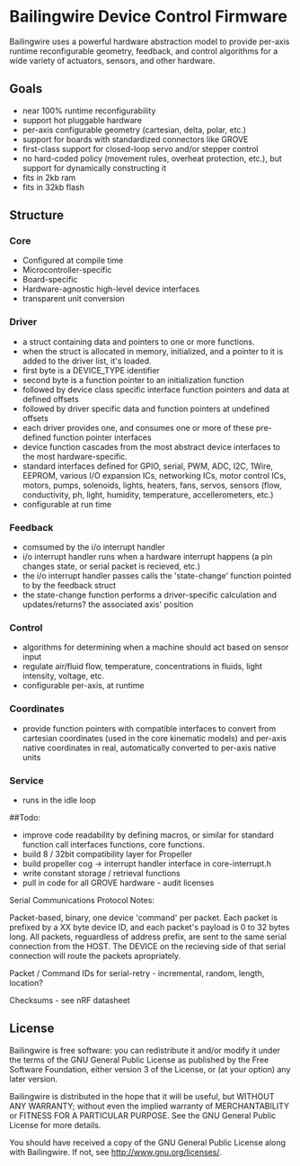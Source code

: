 # Bailingwire Device Control Firmware

Bailingwire uses a powerful hardware abstraction model to provide per-axis runtime reconfigurable geometry, feedback, and control algorithms for a wide variety of actuators, sensors, and other hardware.

## Goals
 - near 100% runtime reconfigurability
 - support hot pluggable hardware
 - per-axis configurable geometry (cartesian, delta, polar, etc.)
 - support for boards with standardized connectors like GROVE
 - first-class support for closed-loop servo and/or stepper control
 - no hard-coded policy (movement rules, overheat protection, etc.), but support for dynamically constructing it
 - fits in 2kb ram
 - fits in 32kb flash

## Structure
### Core
 - Configured at compile time
 - Microcontroller-specific
 - Board-specific
 - Hardware-agnostic high-level device interfaces
 - transparent unit conversion

### Driver
 - a struct containing data and pointers to one or more functions.
 - when the struct is allocated in memory, initialized, and a pointer to it is added to the driver list, it's loaded.
 - first byte is a DEVICE_TYPE identifier
 - second byte is a function pointer to an initialization function
 - followed by device class specific interface function pointers and data at defined offsets
 - followed by driver specific data and function pointers at undefined offsets
 - each driver provides one, and consumes one or more of these pre-defined function pointer interfaces
 - device function cascades from the most abstract device interfaces to the most hardware-specific.
 - standard interfaces defined for GPIO, serial, PWM, ADC, I2C, 1Wire, EEPROM, various I/O expansion ICs, networking ICs, motor control ICs, motors, pumps, solenoids, lights, heaters, fans, servos, sensors (flow, conductivity, ph, light, humidity, temperature, accellerometers, etc.)
 - configurable at run time

### Feedback
 - comsumed by the i/o interrupt handler
 - i/o interrupt handler runs when a hardware interrupt happens (a pin changes state, or serial packet is recieved, etc.)
 - the i/o interrupt handler passes calls the 'state-change' function pointed to by the feedback struct
 - the state-change function performs a driver-specific calculation and updates/returns? the associated axis' position

### Control
 - algorithms for determining when a machine should act based on sensor input
 - regulate air/fluid flow, temperature, concentrations in fluids, light intensity, voltage, etc.
 - configurable per-axis, at runtime

### Coordinates
 - provide function pointers with compatible interfaces to convert from cartesian coordinates (used in the core kinematic models) and per-axis native coordinates in real, automatically converted to per-axis native units

### Service
 - runs in the idle loop


##Todo:
 - improve code readability by defining macros, or similar for standard function call interfaces functions, core functions.
 - build 8 / 32bit compatibility layer for Propeller
 - build propeller cog -> interrupt handler interface in core-interrupt.h
 - write constant storage / retrieval functions
 - pull in code for all GROVE hardware - audit licenses


Serial Communications Protocol Notes:
 
Packet-based, binary, one device 'command' per packet.  Each packet is prefixed by a XX byte device ID, and each packet's payload is 0 to 32 bytes long.  All packets, reguardless of address prefix, are sent to the same serial connection from the HOST.  The DEVICE on the recieving side of that serial connection will route the packets apropriately.

Packet / Command IDs for serial-retry - incremental, random, length, location?
  
Checksums - see nRF datasheet


## License
Bailingwire is free software: you can redistribute it and/or modify it under the terms of the GNU General Public License as published by the Free Software Foundation, either version 3 of the License, or (at your option) any later version.

Bailingwire is distributed in the hope that it will be useful, but WITHOUT ANY WARRANTY; without even the implied warranty of MERCHANTABILITY or FITNESS FOR A PARTICULAR PURPOSE.  See the GNU General Public License for more details.

You should have received a copy of the GNU General Public License along with Bailingwire.  If not, see <http://www.gnu.org/licenses/>.
